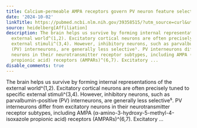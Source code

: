 ```yaml
---
title: Calcium-permeable AMPA receptors govern PV neuron feature selectivity
date: '2024-10-02'
linkTitle: https://pubmed.ncbi.nlm.nih.gov/39358515/?utm_source=curl&utm_medium=rss&utm_campaign=pubmed-2&utm_content=1FakS-2QOkCT8HsMOQP1bCRQ4YzyumYOmxmF0moLsQ3dFB1E9V&fc=20220326224207&ff=20241003195209&v=2.18.0.post9+e462414
source: heidelberg[Affiliation]
description: The brain helps us survive by forming internal representations of the
  external world^(1,2). Excitatory cortical neurons are often precisely tuned to specific
  external stimuli^(3,4). However, inhibitory neurons, such as parvalbumin-positive
  (PV) interneurons, are generally less selective⁵. PV interneurons differ from excitatory
  neurons in their neurotransmitter receptor subtypes, including AMPA (α-amino-3-hydroxy-5-methyl-4-isoxazole
  propionic acid) receptors (AMPARs)^(6,7). Excitatory ...
disable_comments: true
---
```

The brain helps us survive by forming internal representations of the external world^(1,2). Excitatory cortical neurons are often precisely tuned to specific external stimuli^(3,4). However, inhibitory neurons, such as parvalbumin-positive (PV) interneurons, are generally less selective⁵. PV interneurons differ from excitatory neurons in their neurotransmitter receptor subtypes, including AMPA (α-amino-3-hydroxy-5-methyl-4-isoxazole propionic acid) receptors (AMPARs)^(6,7). Excitatory ...